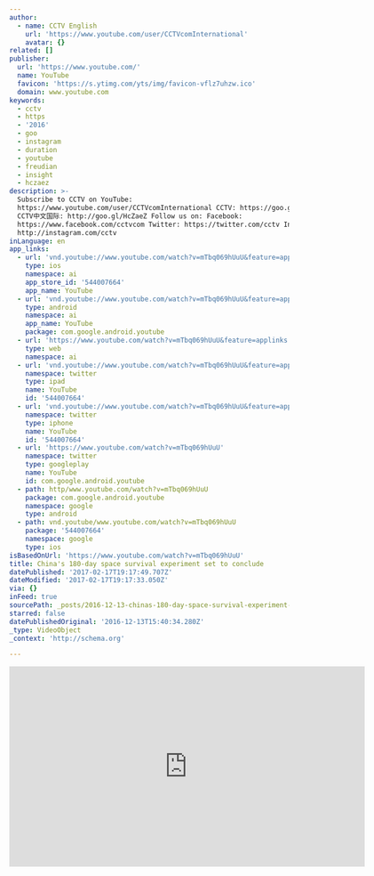 ```yaml
---
author:
  - name: CCTV English
    url: 'https://www.youtube.com/user/CCTVcomInternational'
    avatar: {}
related: []
publisher:
  url: 'https://www.youtube.com/'
  name: YouTube
  favicon: 'https://s.ytimg.com/yts/img/favicon-vflz7uhzw.ico'
  domain: www.youtube.com
keywords:
  - cctv
  - https
  - '2016'
  - goo
  - instagram
  - duration
  - youtube
  - freudian
  - insight
  - hczaez
description: >-
  Subscribe to CCTV on YouTube:
  https://www.youtube.com/user/CCTVcomInternational CCTV: https://goo.gl/gYT8W8
  CCTV中文国际: http://goo.gl/HcZaeZ Follow us on: Facebook:
  https://www.facebook.com/cctvcom Twitter: https://twitter.com/cctv Instagram:
  http://instagram.com/cctv
inLanguage: en
app_links:
  - url: 'vnd.youtube://www.youtube.com/watch?v=mTbq069hUuU&feature=applinks'
    type: ios
    namespace: ai
    app_store_id: '544007664'
    app_name: YouTube
  - url: 'vnd.youtube://www.youtube.com/watch?v=mTbq069hUuU&feature=applinks'
    type: android
    namespace: ai
    app_name: YouTube
    package: com.google.android.youtube
  - url: 'https://www.youtube.com/watch?v=mTbq069hUuU&feature=applinks'
    type: web
    namespace: ai
  - url: 'vnd.youtube://www.youtube.com/watch?v=mTbq069hUuU&feature=applinks'
    namespace: twitter
    type: ipad
    name: YouTube
    id: '544007664'
  - url: 'vnd.youtube://www.youtube.com/watch?v=mTbq069hUuU&feature=applinks'
    namespace: twitter
    type: iphone
    name: YouTube
    id: '544007664'
  - url: 'https://www.youtube.com/watch?v=mTbq069hUuU'
    namespace: twitter
    type: googleplay
    name: YouTube
    id: com.google.android.youtube
  - path: http/www.youtube.com/watch?v=mTbq069hUuU
    package: com.google.android.youtube
    namespace: google
    type: android
  - path: vnd.youtube/www.youtube.com/watch?v=mTbq069hUuU
    package: '544007664'
    namespace: google
    type: ios
isBasedOnUrl: 'https://www.youtube.com/watch?v=mTbq069hUuU'
title: China's 180-day space survival experiment set to conclude
datePublished: '2017-02-17T19:17:49.707Z'
dateModified: '2017-02-17T19:17:33.050Z'
via: {}
inFeed: true
sourcePath: _posts/2016-12-13-chinas-180-day-space-survival-experiment-set-to-conclude.md
starred: false
datePublishedOriginal: '2016-12-13T15:40:34.280Z'
_type: VideoObject
_context: 'http://schema.org'

---
```

<iframe src="https://cdn.embedly.com/widgets/media.html?src=https%3A%2F%2Fwww.youtube.com%2Fembed%2FmTbq069hUuU%3Ffeature%3Doembed&amp;url=http%3A%2F%2Fwww.youtube.com%2Fwatch%3Fv%3DmTbq069hUuU&amp;image=https%3A%2F%2Fi.ytimg.com%2Fvi%2FmTbq069hUuU%2Fhqdefault.jpg&amp;key=b7d04c9b404c499eba89ee7072e1c4f7&amp;type=text%2Fhtml&amp;schema=youtube" width="640" height="360" scrolling="no" frameborder="0" allowfullscreen="" style=""></iframe>